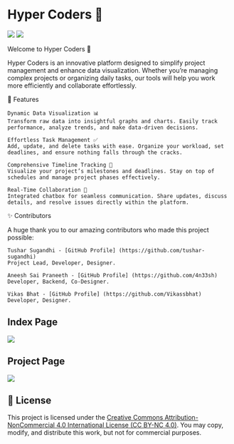 # Hyper Coders 🚀
<img src="https://img.shields.io/badge/License_-Creative Commons v1.0%20License-blue"> <img src="https://img.shields.io/badge/Script_-html & css-green">

Welcome to Hyper Coders 🎉

Hyper Coders is an innovative platform designed to simplify project management and enhance data visualization. Whether you’re managing complex projects or organizing daily tasks, our tools will help you work more efficiently and collaborate effortlessly.

🌟 Features

    Dynamic Data Visualization 📊
    Transform raw data into insightful graphs and charts. Easily track performance, analyze trends, and make data-driven decisions.

    Effortless Task Management ✅
    Add, update, and delete tasks with ease. Organize your workload, set deadlines, and ensure nothing falls through the cracks.

    Comprehensive Timeline Tracking 📅
    Visualize your project’s milestones and deadlines. Stay on top of schedules and manage project phases effectively.

    Real-Time Collaboration 💬
    Integrated chatbox for seamless communication. Share updates, discuss details, and resolve issues directly within the platform.

✨ Contributors

A huge thank you to our amazing contributors who made this project possible:

    Tushar Sugandhi - [GitHub Profile] (https://github.com/tushar-sugandhi)  
    Project Lead, Developer, Designer.

    Aneesh Sai Praneeth - [GitHub Profile] (https://github.com/4n33sh)  
    Developer, Backend, Co-Designer.

    Vikas Bhat - [GitHub Profile] (https://github.com/Vikassbhat)  
    Developer, Designer.

## Index Page
![](https://github.com/Tushar-sugandhi/Hyper-Coders/tree/main/gifs/index-gif.gif)

## Project Page
![](https://github.com/Tushar-sugandhi/Hyper-Coders/tree/main/gifs/view-project-gif.gif)

## 📄 License

This project is licensed under the [Creative Commons Attribution-NonCommercial 4.0 International License (CC BY-NC 4.0)](https://creativecommons.org/licenses/by-nc/4.0/). You may copy, modify, and distribute this work, but not for commercial purposes.
